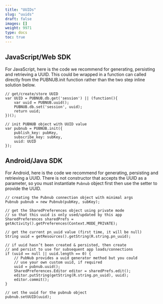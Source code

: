 ```yaml
---
title: "UUIDs"
slug: "uuids"
draft: false
images: []
weight: 9971
type: docs
toc: true
---
```


## JavaScript/Web SDK
For JavaScript, here is the code we recommend for generating, persisting and retrieving a UUID. This could be wrapped in a function can called directly from the PUBNUB.init function rather than the two step inline solution below.

    // get/create/store UUID
    var UUID = PUBNUB.db.get('session') || (function(){ 
        var uuid = PUBNUB.uuid(); 
        PUBNUB.db.set('session', uuid); 
        return uuid; 
    })();
    
    // init PUBNUB object with UUID value
    var pubnub = PUBNUB.init({
        publish_key: pubKey,
        subscribe_key: subKey,
        uuid: UUID
    });

## Android/Java SDK
For Android, here is the code we recommend for generating, persisting and retrieving a UUID. There is not constructor that accepts the UUID as a parameter, so you must instantiate `Pubnub` object first then use the setter to provide the UUID.

    // creating the Pubnub connection object with minimal args
    Pubnub pubnub = new Pubnub(pubKey, subKey);
    
    // get the SharedPreferences object using private mode 
    // so that this uuid is only used/updated by this app 
    SharedPreferences sharedPrefs = getActivity().getPreferences(Context.MODE_PRIVATE);
    
    // get the current pn_uuid value (first time, it will be null)
    String uuid = getResources().getString(R.string.pn_uuid);
    
    // if uuid hasn’t been created & persisted, then create
    // and persist to use for subsequent app loads/connections 
    if (uuid == null || uuid.length == 0) {
        // PubNub provides a uuid generator method but you could 
        // use your own custom uuid, if required
        uuid = pubnub.uuid();
        SharedPreferences.Editor editor = sharedPrefs.edit();
        editor.putString(getString(R.string.pn_uuid), uuid); 
        editor.commit();
    }
    
    // set the uuid for the pubnub object
    pubnub.setUUID(uuid);

